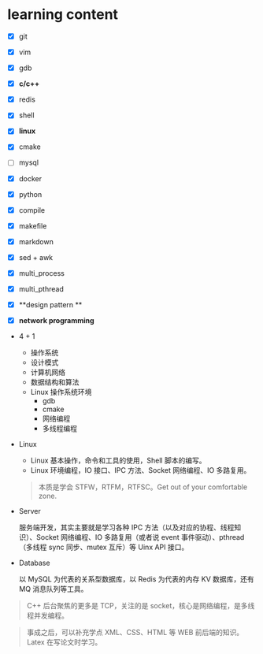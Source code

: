  # learning content
+ [x] git
+ [x] vim
+ [x] gdb
+ [x] **c/c++**
+ [x] redis
+ [x] shell
+ [x] **linux**
+ [x] cmake
+ [ ] mysql
+ [x] docker
+ [x] python
+ [x] compile
+ [x] makefile
+ [x] markdown
+ [x] sed + awk
+ [x] multi_process
+ [x] multi_pthread
+ [x] **design pattern  **
+ [x] **network programming**



- 4 + 1

  - 操作系统  
  - 设计模式  
  - 计算机网络  
  - 数据结构和算法  
  - Linux 操作系统环境
  	- gdb
  	- cmake
  	- 网络编程  
  	- 多线程编程  

- Linux

  - Linux 基本操作，命令和工具的使用，Shell 脚本的编写。  
  - Linux 环境编程，IO 接口、IPC 方法、Socket 网络编程、IO 多路复用。

  > 本质是学会 STFW，RTFM，RTFSC。Get out of your comfortable zone. 

- Server 

  服务端开发，其实主要就是学习各种 IPC 方法（以及对应的协程、线程知识）、Socket 网络编程、IO 多路复用（或者说 event 事件驱动）、pthread（多线程 sync 同步、mutex 互斥）等 Uinx API 接口。  

- Database

  以 MySQL 为代表的关系型数据库，以 Redis 为代表的内存 KV 数据库，还有 MQ 消息队列等工具。

  

> C++ 后台聚焦的更多是 TCP，关注的是 socket，核心是网络编程，是多线程并发编程。

> 事成之后，可以补充学点 XML、CSS、HTML 等 WEB 前后端的知识。Latex 在写论文时学习。
